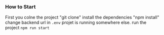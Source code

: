 ### How to Start
First you colne the project "git clone"
install the dependencies "npm install"
change backend url in `.env` projet is running somewhere else.
run the project `npm run start`